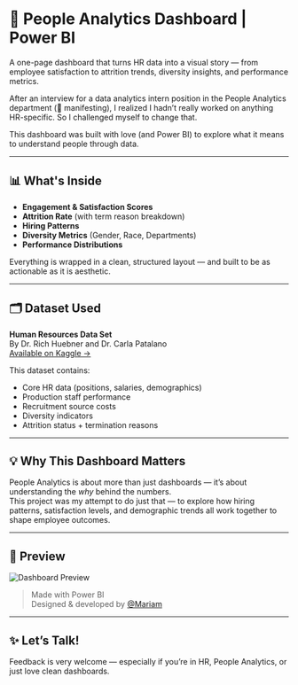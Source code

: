 # 🧠 People Analytics Dashboard | Power BI

A one-page dashboard that turns HR data into a visual story — from employee satisfaction to attrition trends, diversity insights, and performance metrics.

After an interview for a data analytics intern position in the People Analytics department (👀 manifesting), I realized I hadn’t really worked on anything HR-specific. So I challenged myself to change that.

This dashboard was built with love (and Power BI) to explore what it means to understand people through data.

---

## 📊 What's Inside

- **Engagement & Satisfaction Scores**  
- **Attrition Rate** (with term reason breakdown)  
- **Hiring Patterns**  
- **Diversity Metrics** (Gender, Race, Departments)  
- **Performance Distributions**

Everything is wrapped in a clean, structured layout — and built to be as actionable as it is aesthetic.

---

## 🗂 Dataset Used

**Human Resources Data Set**  
By Dr. Rich Huebner and Dr. Carla Patalano  
[Available on Kaggle →](https://www.kaggle.com/datasets/rhuebner/human-resources-data-set)

This dataset contains:
- Core HR data (positions, salaries, demographics)
- Production staff performance
- Recruitment source costs
- Diversity indicators
- Attrition status + termination reasons

---

## 💡 Why This Dashboard Matters

People Analytics is about more than just dashboards — it’s about understanding the *why* behind the numbers.  
This project was my attempt to do just that — to explore how hiring patterns, satisfaction levels, and demographic trends all work together to shape employee outcomes.

---

## 🔗 Preview

![Dashboard Preview](./screenshots/people-analytics-dashboard.png)

> Made with Power BI  
> Designed & developed by [@Mariam](https://www.linkedin.com/in/your-link-here)

---

## ✨ Let’s Talk!

Feedback is very welcome — especially if you’re in HR, People Analytics, or just love clean dashboards.

